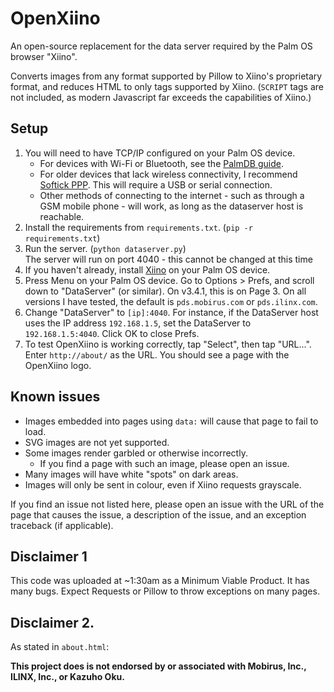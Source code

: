 # OpenXiino
An open-source replacement for the data server required by the Palm OS browser "Xiino".

Converts images from any format supported by Pillow to Xiino's proprietary format, and reduces HTML to only tags supported by Xiino. (`SCRIPT` tags are not included, as modern Javascript far exceeds the capabilities of Xiino.)

## Setup
1. You will need to have TCP/IP configured on your Palm OS device.
    - For devices with Wi-Fi or Bluetooth, see the [PalmDB guide](https://palmdb.net/help/internet-connect).
    - For older devices that lack wireless connectivity, I recommend [Softick PPP](https://palmdb.net/app/softick-ppp). This will require a USB or serial connection.
    - Other methods of connecting to the internet - such as through a GSM mobile phone - will work, as long as the dataserver host is reachable.
2. Install the requirements from `requirements.txt`. (`pip -r requirements.txt`)
3. Run the server. (`python dataserver.py`)  
The server will run on port 4040 - this cannot be changed at this time
4. If you haven't already, install [Xiino](https://palmdb.net/app/xiino) on your Palm OS device.
5. Press Menu on your Palm OS device. Go to Options > Prefs, and scroll down to "DataServer" (or similar). On v3.4.1, this is on Page 3. On all versions I have tested, the default is `pds.mobirus.com` or `pds.ilinx.com`. 
6. Change "DataServer" to `[ip]:4040`. For instance, if the DataServer host uses the IP address `192.168.1.5`, set the DataServer to `192.168.1.5:4040`. Click OK to close Prefs.
7. To test OpenXiino is working correctly, tap "Select", then tap "URL...". Enter `http://about/` as the URL. You should see a page with the OpenXiino logo.

## Known issues
- Images embedded into pages using `data:` will cause that page to fail to load.
- SVG images are not yet supported.
- Some images render garbled or otherwise incorrectly. 
    - If you find a page with such an image, please open an issue.
- Many images will have white "spots" on dark areas.
- Images will only be sent in colour, even if Xiino requests grayscale.

If you find an issue not listed here, please open an issue with the URL of the page that causes the issue, a description of the issue, and an exception traceback (if applicable).

## Disclaimer 1
This code was uploaded at ~1:30am as a Minimum Viable Product. It has many bugs. Expect Requests or Pillow to throw exceptions on many pages.

## Disclaimer 2.
As stated in `about.html`:

**This project does is not endorsed by or associated with Mobirus, Inc., ILINX, Inc., or Kazuho Oku.**